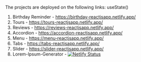 The projects are deployed on the following links:
useState()
01. Birthday Reminder - https://birthday-reactjsapp.netlify.app/
02. Tours - https://tours-reactjsapp.netlify.app/
03. Reviews - https://reviews-reactjsapp.netlify.app/
04. Accordion - https://accordion-reactjsapp.netlify.app/
05. Menu - https://menu-reactjsapp.netlify.app/
06. Tabs - https://tabs-reactjsapp.netlify.app/
07. Slider - https://slider-reactjsapp.netlify.app/
08.  Lorem-Ipsum-Generator - [![Netlify Status](https://api.netlify.com/api/v1/badges/cb358554-2d33-4e79-96f2-771275db41fc/deploy-status)](https://app.netlify.com/sites/lorem-ipsum-generator-reactjsapp/deploys)